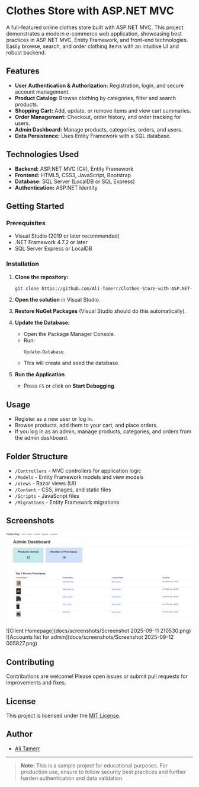 # Clothes Store with ASP.NET MVC

A full-featured online clothes store built with ASP.NET MVC. This project demonstrates a modern e-commerce web application, showcasing best practices in ASP.NET MVC, Entity Framework, and front-end technologies. Easily browse, search, and order clothing items with an intuitive UI and robust backend.

## Features

- **User Authentication & Authorization:** Registration, login, and secure account management.
- **Product Catalog:** Browse clothing by categories, filter and search products.
- **Shopping Cart:** Add, update, or remove items and view cart summaries.
- **Order Management:** Checkout, order history, and order tracking for users.
- **Admin Dashboard:** Manage products, categories, orders, and users.
- **Data Persistence:** Uses Entity Framework with a SQL database.

## Technologies Used

- **Backend:** ASP.NET MVC (C#), Entity Framework
- **Frontend:** HTML5, CSS3, JavaScript, Bootstrap
- **Database:** SQL Server (LocalDB or SQL Express)
- **Authentication:** ASP.NET Identity

## Getting Started

### Prerequisites

- Visual Studio (2019 or later recommended)
- .NET Framework 4.7.2 or later
- SQL Server Express or LocalDB

### Installation

1. **Clone the repository:**
   ```bash
   git clone https://github.com/Ali-Tamerr/Clothes-Store-with-ASP.NET-MVC.git
   ```
2. **Open the solution** in Visual Studio.

3. **Restore NuGet Packages** (Visual Studio should do this automatically).

4. **Update the Database:**
   - Open the Package Manager Console.
   - Run:
     ```
     Update-Database
     ```
   - This will create and seed the database.

5. **Run the Application**
   - Press `F5` or click on **Start Debugging**.

## Usage

- Register as a new user or log in.
- Browse products, add them to your cart, and place orders.
- If you log in as an admin, manage products, categories, and orders from the admin dashboard.

## Folder Structure

- `/Controllers` - MVC controllers for application logic
- `/Models` - Entity Framework models and view models
- `/Views` - Razor views (UI)
- `/Content` - CSS, images, and static files
- `/Scripts` - JavaScript files
- `/Migrations` - Entity Framework migrations

## Screenshots

<!-- Add screenshots/gifs of your app here -->
![Admin Dashboard](docs/screenshots/Screenshot%202025-09-12%20141107.png)
![Client Homepage](docs/screenshots/Screenshot 2025-09-11 210530.png)
![Accounts list for admin](docs/screenshots/Screenshot 2025-09-12 005827.png)

## Contributing

Contributions are welcome! Please open issues or submit pull requests for improvements and fixes.

## License

This project is licensed under the [MIT License](LICENSE).

## Author

- [Ali Tamerr](https://github.com/Ali-Tamerr)

---

> **Note:** This is a sample project for educational purposes. For production use, ensure to follow security best practices and further harden authentication and data validation.
